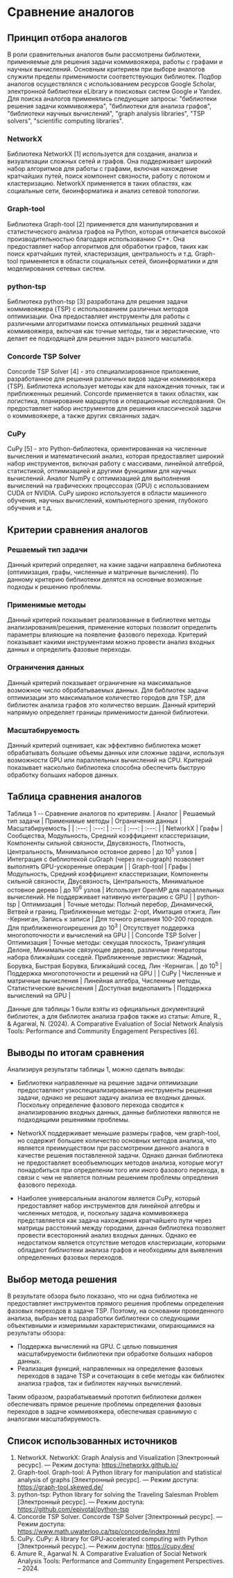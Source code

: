 # Сравнение аналогов
## Принцип отбора аналогов
В роли сравнительных аналогов были рассмотрены библиотеки, применяемые для решения задачи коммивояжера, работы с графами и научных вычислений. Основным критерием при выборе аналогов служили пределы применимости соответствующих библиотек. Подбор аналогов осуществлялся с использованием ресурсов Google Scholar, электронной библиотеки eLibrary и поисковых систем Google и Yandex.
Для поиска аналогов применялись следующие запросы: "библиотеки решения задачи коммивояжера", "библиотеки для анализа графов", "библиотеки научных вычислений", "graph analysis libraries", "TSP solvers", "scientific computing libraries".

### NetworkX
Библиотека NetworkX [1] используется для создания, анализа и визуализации сложных сетей и графов. Она поддерживает широкий набор алгоритмов для работы с графами, включая нахождение кратчайших путей, поиск компонент связности, работу с потоком и кластеризацию. NetworkX применяется в таких областях, как социальные сети, биоинформатика и анализ сетевой топологии.

### Graph-tool
Библиотека Graph-tool [2] применяется для манипулирования и статистического анализа графов на Python, которая отличается высокой производительностью благодаря использованию C++. Она предоставляет набор алгоритмов для обработки графов, таких как поиск кратчайших путей, кластеризация, центральность и т.д. Graph-tool применяется в области социальных сетей, биоинформатики и для моделирования сетевых систем.

### python-tsp
Библиотека python-tsp [3] разработана для решения задачи коммивояжера (TSP) с использованием различных методов оптимизации. Она предоставляет инструменты для работы с различными алгоритмами поиска оптимальных решений задачи коммивояжера, включая как точные методы, так и эвристические, что делает ее подходящей для решения задач разного масштаба.

### Concorde TSP Solver
Concorde TSP Solver [4] - это специализированное приложение, разработанное для решения различных видов задачи коммивояжера (TSP). Библиотека использует методы как для нахождения точных, так и приближенных решений. Concorde применяется в таких областях, как логистика, планирование маршрутов и операционные исследования. Он предоставляет набор инструментов для решения классической задачи о коммивояжере, а также других связанных задач.

### CuPy
CuPy [5] - это Python-библиотека, ориентированная на численные вычисления и математический анализ, которая предоставляет широкий набор инструментов, включая работу с массивами, линейной алгеброй, статистикой, оптимизацией и другими функциями для научных вычислений. Аналог NumPy с оптимизацией для выполнения вычислений на графических процессорах (GPU) с использованием CUDA от NVIDIA. CuPy широко используется в области машинного обучения, научных вычислений, компьютерного зрения, глубокого обучения и т.д.
 
## Критерии сравнения аналогов
### Решаемый тип задачи
Данный критерий определяет, на какие задачи направлена библиотека (оптимизация, графы, численные и матричные вычисления). По данному критерию библиотеки делятся на основные возможные подходы к решению проблемы.

### Применимые методы
Данный критерий показывает реализованные в библиотеке методы анализирования/решения, применение которых позволит определить параметры влияющие на появление фазового перехода. Критерий показывает какими инструментами можно провести анализ входных данных и определить фазовые переходы.

### Ограничения данных
Данный критерий показывает ограничение на максимальное возможное число обрабатываемых данных. Для библиотек задачи оптимизации это максимальное количество городов для TSP, для библиотек анализа графов это количество вершин. Данный критерий напрямую определяет границы применимости данной библиотеки.

### Масштабируемость
Данный критерий оценивает, как эффективно библиотека может обрабатывать большие объемы данных или сложные задачи, используя возможности GPU или параллельных вычислений на CPU. Критерий показывает насколько библиотека способна обеспечить быструю обработку больших наборов данных.

## Таблица сравнения аналогов
Таблица 1 -- Сравнение аналогов по критериям.
| Аналог | Решаемый тип задачи | Применимые методы | Ограничения данных | Масштабируемость |
| :---: | :---: | :---: | :---: | :---: |
| NetworkX | Графы | Сообщества, Модульность, Средний коэффициент класстеризации, Компоненты сильной связности, Двусвязность, Плотность, Центральность, Минимальное остовное дерево | до $10^5$ узлов | Интеграция с библиотекой cuGraph (через nx-cugraph) позволяет выполнять GPU-ускоренные операции |
| Graph-tool | Графы | Модульность, Средний коэффициент класстеризации, Компоненты сильной связности, Двусвязность, Центральность, Минимальное остовное дерево | до $10^6$ узлов | Использует OpenMP для параллельных вычислений. Не поддерживает нативную интеграцию с GPU |
| python-tsp | Оптимизация | Точные методы: Полный перебор, Динамическй, Ветвей и границ. Приближенные методы: 2-opt, Имитация отжига, Лин \-Керниган, Запись к записи  | Для точного решения 100-200 городов. Для приближенногоирешения до $10^3$ | Отсутствует поддержка многопоточности и вычислений на GPU |
| Concorde TSP Solver | Оптимизация | Точные методы: секущая плоскость, Триангуляция Делоне, Минимальное связующее дерево, различные генераторы набора ближайших соседей. Приближенные эвристики: Жадный, Борувка, Быстрая Борувка, Ближайший сосед, Лин \-Керниган. | до $10^5$ | Поддержка многопоточности и решений на GPU |
| CuPy | Численные и матричные вычисления | Линейная алгебра, Численные методы, Статистические вычисления | Доступная видеопамять | Поддержка вычислений на GPU |

Данные для таблицы 1 были взяты из официальных документаций библиотек, а для библиотек анализа графов также из статьи: Amure, R., & Agarwal, N. (2024). A Comparative Evaluation of Social Network Analysis Tools: Performance and Community Engagement Perspectives [6].

## Выводы по итогам сравнения
Анализируя результаты таблицы 1, можно сделать выводы:
* Библиотеки направленные на решение задачи оптимизации предоставляют узкоспециализированные инструменты решения задачи, однако не решают задачу анализа ее входных данных. Поскольку определение фазового перехода сводится к анализированию входных данных, данные библиотеки являются не подходящими решениями проблемы.

* NetworkX поддерживает меньшие размеры графов, чем graph-tool, но содержит большее количество основных методов анализа, что является преимуществом при рассмотрении данного аналога в качестве решения поставленной задачи. Однако данная библиотека не предоставляет всеобъемлющих методов анализа, которые могут понадобиться при определении того или иного фазового перехода, в связи с чем не является полным решением проблемы опредления фазового перехода. 

* Наиболее универсальным аналогом является CuPy, который предоставляет набор инструментов для линейной алгебры и численных методов, и, поскольку задача коммивояжера представляется как задача нахождения кратчайшего пути через матрицы расстояний между городами, данная библиотека позволяет провести всесторонний анализ входных данных. Однако ее недостатком является отсутствие методов кластеризации, которыми обладают библиотеки анализа графов и необходимы для выявления определенных фазовых переходов.

## Выбор метода решения
В результате обзора было показано, что ни одна библиотека не предоставляет инструментов прямого решения проблемы определения фазовых переходов в задаче TSP.
Поэтому, на основании проведенного анализа, выбран метод разработки библиотеки со следующими объективными и измеримыми характеристиками, опирающимися на результаты обзора:
* Поддержка вычислений на GPU. С целью повышения масштабируемости библиотеки при обработке больших наборов данных.
* Реализация функций, направленных на определение фазовых переходов в задаче TSP и сочетающих в себе методы как библиотек анализа графов, так и библиотек научных вычислений.

Таким образом, разрабатываемый прототип библиотеки должен обеспечивать прямое решение проблемы определения фазовых переходов в задаче коммивояжера, обеспечивая сравнимую с аналогами масштабируемость. 

## Список использованных источников
1. NetworkX. NetworkX: Graph Analysis and Visualization [Электронный ресурс]. — Режим доступа: https://networkx.github.io/
2. Graph-tool. Graph-tool: A Python library for manipulation and statistical analysis of graphs [Электронный ресурс]. — Режим доступа: https://graph-tool.skewed.de/
3. python-tsp: Python library for solving the Traveling Salesman Problem [Электронный ресурс]. — Режим доступа: https://github.com/epivotal/python-tsp
4. Concorde TSP Solver. Concorde TSP Solver [Электронный ресурс]. — Режим доступа: https://www.math.uwaterloo.ca/tsp/concorde/index.html
5. CuPy. CuPy: A library for GPU-accelerated computing with Python [Электронный ресурс]. — Режим доступа: https://cupy.dev/
6. Amure R., Agarwal N. A Comparative Evaluation of Social Network Analysis Tools: Performance and Community Engagement Perspectives. – 2024.
